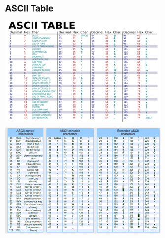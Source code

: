 # ASCII Table

![ascii_table](../../assets\images\c&c++\ascii_table.png)





![ascii_table_extend](../../assets\images\c&c++\ascii_table_extend.png)




